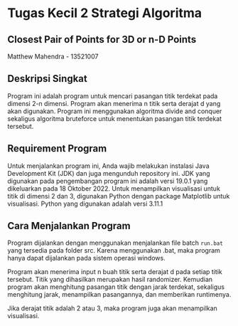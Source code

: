 # Tugas Kecil 2 Strategi Algoritma
## Closest Pair of Points for 3D or n-D Points
Matthew Mahendra - 13521007

## Deskripsi Singkat
Program ini adalah program untuk mencari pasangan titik terdekat pada dimensi 2-n dimensi. Program akan menerima n titik serta derajat d yang akan digunakan. Program ini menggunakan algoritma divide and conquer sekaligus algoritma bruteforce untuk menentukan pasangan titik terdekat tersebut.

## Requirement Program
Untuk menjalankan program ini, Anda wajib melakukan instalasi Java Development Kit (JDK) dan juga mengunduh repository ini. JDK yang digunakan pada pengembangan program ini adalah versi 19.0.1 yang dikeluarkan pada 18 Oktober 2022. Untuk menampilkan visualisasi untuk titik di dimensi 2 dan 3, digunakan Python dengan package Matplotlib untuk visualisasi. Python yang digunakan adalah versi 3.11.1

## Cara Menjalankan Program
Program dijalankan dengan menggunakan menjalankan file batch `run.bat` yang tersedia pada folder src. Karena menggunakan .bat, maka program hanya dapat dijalankan pada sistem operasi windows.

Program akan menerima input n buah titik serta derajat d pada setiap titik tersebut. Titik yang dihasilkan merupakan hasil randomizer. Kemudian program akan menghitung pasangan titik dengan jarak terdekat, sekaligus menghitung jarak, menampilkan pasangannya, dan memberikan runtimenya.

Jika derajat titik adalah 2 atau 3, maka program juga akan menampilkan visualisasi.